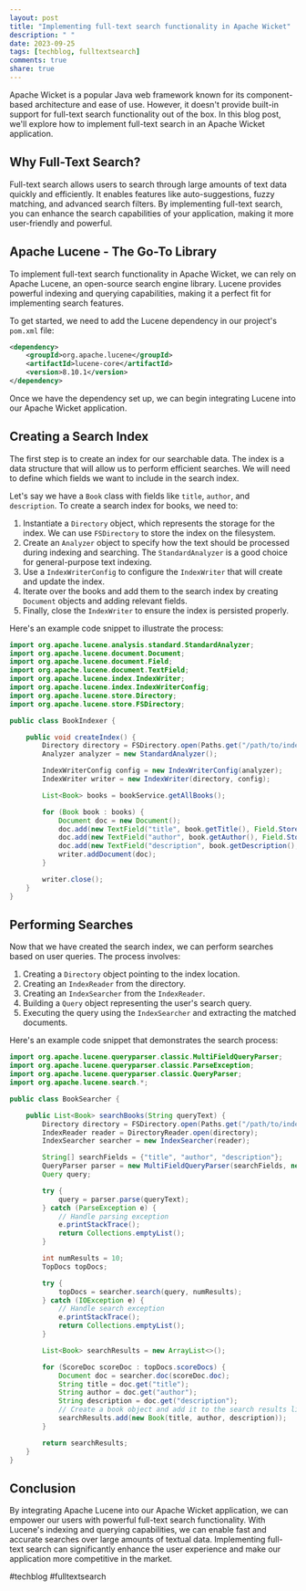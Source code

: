 ```yaml
---
layout: post
title: "Implementing full-text search functionality in Apache Wicket"
description: " "
date: 2023-09-25
tags: [techblog, fulltextsearch]
comments: true
share: true
---
```


Apache Wicket is a popular Java web framework known for its component-based architecture and ease of use. However, it doesn't provide built-in support for full-text search functionality out of the box. In this blog post, we'll explore how to implement full-text search in an Apache Wicket application.

## Why Full-Text Search?

Full-text search allows users to search through large amounts of text data quickly and efficiently. It enables features like auto-suggestions, fuzzy matching, and advanced search filters. By implementing full-text search, you can enhance the search capabilities of your application, making it more user-friendly and powerful.

## Apache Lucene - The Go-To Library

To implement full-text search functionality in Apache Wicket, we can rely on Apache Lucene, an open-source search engine library. Lucene provides powerful indexing and querying capabilities, making it a perfect fit for implementing search features.

To get started, we need to add the Lucene dependency in our project's `pom.xml` file:

```xml
<dependency>
    <groupId>org.apache.lucene</groupId>
    <artifactId>lucene-core</artifactId>
    <version>8.10.1</version>
</dependency>
```

Once we have the dependency set up, we can begin integrating Lucene into our Apache Wicket application.

## Creating a Search Index

The first step is to create an index for our searchable data. The index is a data structure that will allow us to perform efficient searches. We will need to define which fields we want to include in the search index.

Let's say we have a `Book` class with fields like `title`, `author`, and `description`. To create a search index for books, we need to:

1. Instantiate a `Directory` object, which represents the storage for the index. We can use `FSDirectory` to store the index on the filesystem.
2. Create an `Analyzer` object to specify how the text should be processed during indexing and searching. The `StandardAnalyzer` is a good choice for general-purpose text indexing.
3. Use a `IndexWriterConfig` to configure the `IndexWriter` that will create and update the index.
4. Iterate over the books and add them to the search index by creating `Document` objects and adding relevant fields.
5. Finally, close the `IndexWriter` to ensure the index is persisted properly.

Here's an example code snippet to illustrate the process:

```java
import org.apache.lucene.analysis.standard.StandardAnalyzer;
import org.apache.lucene.document.Document;
import org.apache.lucene.document.Field;
import org.apache.lucene.document.TextField;
import org.apache.lucene.index.IndexWriter;
import org.apache.lucene.index.IndexWriterConfig;
import org.apache.lucene.store.Directory;
import org.apache.lucene.store.FSDirectory;

public class BookIndexer {

    public void createIndex() {
        Directory directory = FSDirectory.open(Paths.get("/path/to/index/directory"));
        Analyzer analyzer = new StandardAnalyzer();

        IndexWriterConfig config = new IndexWriterConfig(analyzer);
        IndexWriter writer = new IndexWriter(directory, config);

        List<Book> books = bookService.getAllBooks();

        for (Book book : books) {
            Document doc = new Document();
            doc.add(new TextField("title", book.getTitle(), Field.Store.YES));
            doc.add(new TextField("author", book.getAuthor(), Field.Store.YES));
            doc.add(new TextField("description", book.getDescription(), Field.Store.YES));
            writer.addDocument(doc);
        }

        writer.close();
    }
}
```

## Performing Searches

Now that we have created the search index, we can perform searches based on user queries. The process involves:

1. Creating a `Directory` object pointing to the index location.
2. Creating an `IndexReader` from the directory.
3. Creating an `IndexSearcher` from the `IndexReader`.
4. Building a `Query` object representing the user's search query.
5. Executing the query using the `IndexSearcher` and extracting the matched documents.

Here's an example code snippet that demonstrates the search process:

```java
import org.apache.lucene.queryparser.classic.MultiFieldQueryParser;
import org.apache.lucene.queryparser.classic.ParseException;
import org.apache.lucene.queryparser.classic.QueryParser;
import org.apache.lucene.search.*;

public class BookSearcher {

    public List<Book> searchBooks(String queryText) {
        Directory directory = FSDirectory.open(Paths.get("/path/to/index/directory"));
        IndexReader reader = DirectoryReader.open(directory);
        IndexSearcher searcher = new IndexSearcher(reader);

        String[] searchFields = {"title", "author", "description"};
        QueryParser parser = new MultiFieldQueryParser(searchFields, new StandardAnalyzer());
        Query query;

        try {
            query = parser.parse(queryText);
        } catch (ParseException e) {
            // Handle parsing exception
            e.printStackTrace();
            return Collections.emptyList();
        }

        int numResults = 10;
        TopDocs topDocs;

        try {
            topDocs = searcher.search(query, numResults);
        } catch (IOException e) {
            // Handle search exception
            e.printStackTrace();
            return Collections.emptyList();
        }

        List<Book> searchResults = new ArrayList<>();

        for (ScoreDoc scoreDoc : topDocs.scoreDocs) {
            Document doc = searcher.doc(scoreDoc.doc);
            String title = doc.get("title");
            String author = doc.get("author");
            String description = doc.get("description");
            // Create a book object and add it to the search results list
            searchResults.add(new Book(title, author, description));
        }

        return searchResults;
    }
}
```

## Conclusion

By integrating Apache Lucene into our Apache Wicket application, we can empower our users with powerful full-text search functionality. With Lucene's indexing and querying capabilities, we can enable fast and accurate searches over large amounts of textual data. Implementing full-text search can significantly enhance the user experience and make our application more competitive in the market.

#techblog #fulltextsearch